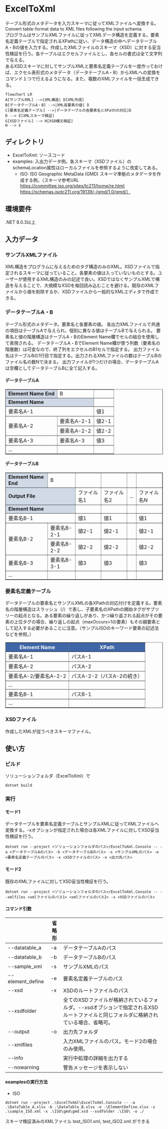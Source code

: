 # ExcelToXml
テーブル形式のメタデータを入力スキーマに従ってXMLファイルへ変換する。Convert table-format data to XML files following the input schema.<br>
プログラムはサンプルXMLファイルに従ってXMLデータ構造を定義する。要素名定義テーブルで指定されるXPathに従い、データ構造の中へデータテーブルA・Bの値を入力する。作成したXMLファイルのスキーマ（XSD）に対する妥当性検証を行う。各テーブルはエクセルファイルとし、各セルの書式は全て文字列で与える。<br>
あるXSDスキーマに対してサンプルXMLと要素名定義テーブルを一度作っておけば、エクセル表形式のメタデータ（データテーブルA・B）からXMLへの変換をコマンド１つで行えるようになる。また、複数のXMLファイルを一括生成できる。

```mermaid
flowchart LR
A[サンプルXML] -->|XML構造| D[XML作成]
B[データテーブルA・B] -->|XML各要素の値| D
C[要素名定義テーブル] -->|データテーブルの各要素名とXPathの対応|D
D --> E[XMLスキーマ検証]
G[XSDファイル] --> H[XSD構文検証]
H --> E
```

## ディレクトリ
- ExcelToXml: ソースコード
- examples: 入出力データ例。各スキーマ（XSDファイル）のschemaLocation属性はローカルファイルを参照するように改変してある。
  - ISO: ISO Geographic MetaData (GMD) スキーマ準拠のメタデータを作成する例。（スキーマ参考URL https://committee.iso.org/sites/tc211/home/re.html; https://schemas.isotc211.org/19139/-/gmd/1.0/gmd/）


## 環境要件
.NET 8.0.3以上

## 入力データ
### サンプルXMLファイル
XML構造をプログラムに与えるためのタグ構造のみのXML。XSDファイルで指定されるスキーマに従っていること。各要素の値は入っていないものとする。ユーザーが使用するXML構造のみの記述で良い。XSDではなくサンプルXMLで構造を与えることで、大規模なXSDを毎回読み込むことを避ける。既存のXMLファイルから値を削除するか、XSDファイルから一般的なXMLエディタで作成できる。

### データテーブルA・B
テーブル形式のメタデータ。要素名と各要素の値。
各出力XMLファイルで共通の項目はテーブルAで与えられ、個別に異なる値はテーブルBで与えられる。
要素名と値の階層構造はテーブルA・BのElement Name欄でセルの結合を使用して表現される。
データテーブルA・BでElement Name欄が使う列数（要素名の階層数）は可変なので、終了列をエクセルのB1セルで指定する。
出力ファイル名はテーブルBの1行目で指定する。出力されるXMLファイルの数はテーブルBのファイル名の数Nで決まる。
出力ファイルが1つだけの場合、データテーブルAは空欄としてデータテーブルBに全て記入する。

#### データテーブルA
<table border="1" cellspacing="0" cellpadding="5">
  <tbody>
    <tr>
      <td style="background-color:#d0d9e6;"><strong>Element Name End</strong></td>
      <td>B</td>
      <td></td>
    </tr>
    <tr>
      <td colspan="2" style="background-color:#d0d9e6;"><strong>Element Name</strong></td>
      <td></td>
    </tr>
    <tr>
      <td colspan="2">要素名A-1</td>
      <td>値1</td>
    </tr>
    <tr>
      <td rowspan="2">要素名A-2</td>
      <td>要素名A-2-1</td>
      <td>値2-1</td>
    </tr>
    <tr>
      <td>要素名A-2-2</td>
      <td>値2-2</td>
    </tr>
    <tr>
      <td>要素名A-3</td>
      <td>要素名A-3</td>
      <td>値3</td>
    </tr>
    <tr>
      <td>...</td>
      <td></td>
      <td></td>
    </tr>
  </tbody>
</table>

#### データテーブルB
<table border="1" cellspacing="0" cellpadding="5">
  <tbody>
    <tr>
      <td style="background-color:#d0d9e6;"><strong>Element Name End</strong></td>
      <td>B</td>
      <td></td>
      <td></td>
      <td></td>
      <td></td>
    </tr>
    <tr>
      <td colspan="2" style="background-color:#d0d9e6;"><strong>Output File</strong></td>
      <td>ファイル名1</td>
      <td>ファイル名2</td>
      <td>...</td>
      <td>ファイル名N</td>
    </tr>
    <tr>
      <td colspan="2" style="background-color:#d0d9e6;"><strong>Element Name</strong></td>
      <td></td>
      <td></td>
      <td></td>
      <td></td>
    </tr>
    <tr>
      <td colspan="2">要素名B-1</td>
      <td>値1</td>
      <td>値1</td>
      <td></td>
      <td>値1</td>
    </tr>
    <tr>
      <td rowspan="2">要素名B-2</td>
      <td>要素名B-2-1</td>
      <td>値2-1</td>
      <td>値2-1</td>
      <td></td>
      <td>値2-1</td>
    </tr>
    <tr>
      <td>要素名B-2-2</td>
      <td>値2-2</td>
      <td>値2-2</td>
      <td></td>
      <td>値2-2</td>
    </tr>
    <tr>
      <td>要素名B-3</td>
      <td>要素名B-3-1</td>
      <td>値3</td>
      <td>値3</td>
      <td></td>
      <td>値3</td>
    </tr>
    <tr>
      <td>...</td>
      <td></td>
      <td></td>
      <td></td>
      <td></td>
      <td></td>
    </tr>
  </tbody>
</table>

### 要素名定義テーブル
データテーブルの要素名とサンプルXMLの各XPathの対応付けを定義する。要素名の階層構造はスラッシュ（/）で表し、子要素名のXPathの開始タグがサブツリーの起点となる。ある要素の繰り返しがあり、かつ繰り返される起点がその要素の上位タグの場合、繰り返しの起点（maxOccurs>1の要素）もその親要素として記入する必要があることに注意。（サンプルISOのキーワード要素の記述法などを参照。）

<table border="1" cellspacing="0" cellpadding="5">
  <thead style="background-color:#3f66a7; color:white;">
    <tr>
      <th>Element Name</th>
      <th>XPath</th>
    </tr>
  </thead>
  <tbody>
    <tr>
      <td>要素名A-1</td>
      <td>パスA-1</td>
    </tr>
    <tr>
      <td>要素名A-2</td>
      <td>パスA-2</td>
    </tr>
    <tr>
      <td>要素名A-2/要素名A-2-2</td>
      <td>パスA-2-2（パスA-2の続き）</td>
    </tr>
    <tr>
      <td>…</td>
      <td></td>
    </tr>
    <tr>
      <td>要素名B-1</td>
      <td>パスB-1</td>
    </tr>
    <tr>
      <td>…</td>
      <td></td>
    </tr>
  </tbody>
</table>

### XSDファイル
作成したXMLが従うべきスキーマファイル。


## 使い方
### ビルド
ソリューションフォルダ（ExcelToXml）で
```
dotnet build
```

### 実行
#### モード1
データテーブルを要素名定義テーブルとサンプルXMLに従ってXMLファイルへ変換する。-xオプションが指定された場合は各XMLファイルに対してXSD妥当性検証を行う。
```
dotnet run --project <ソリューションフォルダのパス>/ExcelToXml.Console -- -a <データテーブルAのパス> -b <データテーブルBのパス> -s <サンプルXMLのパス> -e <要素名定義テーブルのパス> -x <XSDファイルのパス> -o <出力先パス>
```
#### モード2
既存のXMLファイルに対してXSD妥当性検証を行う。
```
dotnet run --project <ソリューションフォルダのパス>/ExcelToXml.Console -- --xmlfiles <xmlファイルのパス1> <xmlファイルのパス2> -x <XSDファイルのパス>
```

#### コマンド引数
|      | 省略形 |     |
| ---- | ------ | ---- |
| --datatable_a    | -a | データテーブルAのパス |
| --datatable_b    | -b | データテーブルBのパス |
| --sample_xml     | -s | サンプルXMLのパス |
| --element_define | -e | 要素名定義テーブルのパス |
| --xsd            | -x | XSDのルートファイルのパス |
| --xsdfolder      |    | 全てのXSDファイルが格納されているフォルダ。--xsdオプションで指定されるXSDルートファイルと同じフォルダに格納されている場合、省略可。
| --output         | -o | 出力先フォルダ |
| --xmlfiles       |    | 入力XMLファイルのパス。モード2の場合のみ使用。 |
| --info           |    | 実行中処理の詳細を出力する |
| --nowarning      |    | 警告メッセージを表示しない |

#### examplesの実行方法
- ISO

```
dotnet run --project .\ExcelToXml\ExcelToXml.Console -- -a .\DataTable_A.xlsx -b .\DataTable_B.xlsx -e .\ElementDefine.xlsx -s .\sample_ISO.xml -x .\ISO\gmd\gmd.xsd --xsdfolder .\ISO\ -o ./
```
スキーマ検証済みのXMLファイル test_ISO1.xml, test_ISO2.xml ができる

